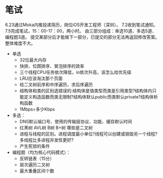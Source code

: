 # 笔试
6.23通过Moka内推投递简历，岗位iOS开发工程师（深圳）。
7.2收到笔试通知。
7.5完成笔试，15：00-17：00，两小时。
由三部分组成：单选10道、多选5道、编程题3道。
提交某部分后才能做下一部分，已提交的部分无法再返回修改答案。整体难度不大。

- 单选
    - 32位最大内存
    - 快排、位图排序、冒泡排序的效率
    - 三个线程CPU任务依次降低，io依次升高，该怎么给优先级
    - LRU应该淘汰那个页面
    - 给二叉树前序和中序遍历，求后序遍历
    - 结构体和类的区别选错误的:结构体是值类型而类是引用类型?结构体内只能定义构造函数而类无限制?结构体默认public而类默认private?结构体析构函数
    - 1Mbps=多少Kbps
- 多选：
    - DNS默认端口号、使用的传输层协议、功能、缓存默认时间
    - 红黑树 AVL树 B树 B+树 哪些是二叉树
    - 进程与线程的区别。进程调度最小单位?线程可以创建或销毁另一个线程?多线程比多进程并发性更好?
    - 产生死锁的条件
- 编程题（均为核心代码模式）：
    - 反转链表（15分）
    - 层次遍历二叉树
    - 最大重叠区间个数